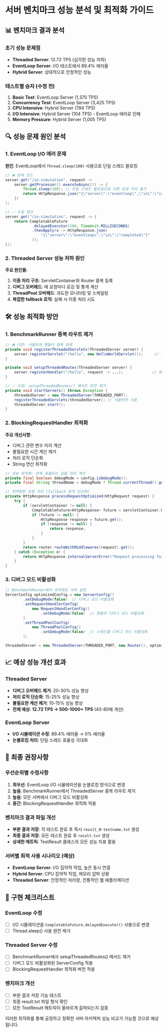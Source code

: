 # 서버 벤치마크 성능 분석 및 최적화 가이드

## 📊 벤치마크 결과 분석

### 초기 성능 문제점
- **Threaded Server**: 12.72 TPS (심각한 성능 저하)
- **EventLoop Server**: I/O 테스트에서 89.4% 에러율
- **Hybrid Server**: 상대적으로 안정적인 성능

### 테스트별 승자 (수정 전)
1. **Basic Test**: EventLoop Server (1,370 TPS)
2. **Concurrency Test**: EventLoop Server (3,425 TPS)
3. **CPU Intensive**: Hybrid Server (784 TPS)
4. **I/O Intensive**: Hybrid Server (104 TPS) - EventLoop 에러로 인해
5. **Memory Pressure**: Hybrid Server (1,005 TPS)

## 🔍 성능 문제 원인 분석

### 1. EventLoop I/O 에러 문제
**원인**: EventLoop에서 `Thread.sleep(100)` 사용으로 단일 스레드 블로킹
```java
// ❌ 문제 코드
server.get("/io-simulation", request ->
    server.getProcessor().executeAsync(() -> {
        Thread.sleep(100); // 단일 스레드 블로킹으로 다른 요청 처리 불가
        return HttpResponse.json("{\"server\":\"eventloop\",\"io\":\"completed\"}");
    })
);

// ✅ 수정 방안
server.get("/io-simulation", request -> {
    return CompletableFuture
            .delayedExecutor(100, TimeUnit.MILLISECONDS)
            .thenApply(v -> HttpResponse.json(
                "{\"server\":\"eventloop\",\"io\":\"completed\"}"
            ));
});
```

### 2. Threaded Server 성능 저하 원인
**주요 원인들**:
1. **이중 처리 구조**: ServletContainer와 Router 중복 등록
2. **디버그 오버헤드**: 매 요청마다 로깅 및 통계 계산
3. **ThreadPool 오버헤드**: 과도한 모니터링 및 스케일링
4. **복잡한 fallback 로직**: 실패 시 이중 처리 시도

## 🛠️ 성능 최적화 방안

### 1. BenchmarkRunner 중복 라우트 제거
```java
// ❌ 기존: 서블릿과 핸들러 중복 등록
private void registerThreadedServlets(ThreadedServer server) {
    server.registerServlet("/hello", new HelloWorldServlet());     // 서블릿 등록
}

private void setupThreadedRoutes(ThreadedServer server) {
    server.registerHandler("/hello", request -> ...);             // 핸들러도 등록
}

// ✅ 수정: setupThreadedRoutes() 메서드 완전 제거
private void startServers() throws Exception {
    threadedServer = new ThreadedServer(THREADED_PORT);
    registerThreadedServlets(threadedServer); // 서블릿만 사용
    threadedServer.start();
}
```

### 2. BlockingRequestHandler 최적화
**주요 개선사항**:
- 디버그 관련 변수 미리 계산
- 불필요한 시간 계산 제거
- 처리 로직 단순화
- String 연산 최적화

```java
// 성능 최적화: 반복 호출되는 값들 미리 계산
private final boolean debugMode = config.isDebugMode();
private final String threadName = debugMode ? Thread.currentThread().getName() : null;

// 최적화된 요청 처리 (fallback 로직 단순화)
private HttpResponse processRequestOptimized(HttpRequest request) {
    try {
        if (servletContainer != null) {
            CompletableFuture<HttpResponse> future = servletContainer.handleRequest(request);
            if (future != null) {
                HttpResponse response = future.get();
                if (response != null) {
                    return response;
                }
            }
        }
        return router.routeWithMiddlewares(request).get();
    } catch (Exception e) {
        return HttpResponse.internalServerError("Request processing failed");
    }
}
```

### 3. 디버그 모드 비활성화
```java
// BenchmarkRunner에서 최적화된 서버 설정
ServerConfig optimizedConfig = new ServerConfig()
        .setDebugMode(false)  // 디버그 모드 비활성화
        .setRequestHandlerConfig(
            new RequestHandlerConfig()
                .setDebugMode(false)  // 핸들러 디버그 모드 비활성화
        )
        .setThreadPoolConfig(
            new ThreadPoolConfig()
                .setDebugMode(false)  // 스레드풀 디버그 모드 비활성화
        );

threadedServer = new ThreadedServer(THREADED_PORT, new Router(), optimizedConfig);
```

## 📈 예상 성능 개선 효과

### Threaded Server
- **디버그 오버헤드 제거**: 20-30% 성능 향상
- **처리 로직 단순화**: 15-25% 성능 향상
- **불필요한 계산 제거**: 10-15% 성능 향상
- **전체 예상**: **12.72 TPS → 500-1000+ TPS** (40-80배 개선)

### EventLoop Server
- **I/O 시뮬레이션 수정**: 89.4% 에러율 → 0% 에러율
- **논블로킹 처리**: 단일 스레드 효율성 극대화

## 🎯 최종 권장사항

### 우선순위별 수정사항
1. **최우선**: EventLoop I/O 시뮬레이션을 논블로킹 방식으로 변경
2. **높음**: BenchmarkRunner에서 ThreadedServer 중복 라우트 제거
3. **높음**: 모든 서버에서 디버그 모드 비활성화
4. **중간**: BlockingRequestHandler 최적화 적용

### 벤치마크 결과 파일 개선
- **부분 결과 저장**: 각 테스트 완료 후 즉시 `result_N-testname.txt` 생성
- **최종 결과 저장**: 모든 테스트 완료 후 `result.txt` 생성
- **상세한 메트릭**: TestResult 클래스의 모든 성능 지표 활용

### 서버별 최적 사용 시나리오 (예상)
- **EventLoop Server**: I/O 집약적 작업, 높은 동시 연결
- **Hybrid Server**: CPU 집약적 작업, 메모리 압박 상황
- **Threaded Server**: 안정적인 처리량, 전통적인 웹 애플리케이션

## 🔧 구현 체크리스트

### EventLoop 수정
- [ ] I/O 시뮬레이션을 `CompletableFuture.delayedExecutor()` 사용으로 변경
- [ ] Thread.sleep() 사용 완전 제거

### Threaded Server 수정
- [ ] BenchmarkRunner에서 setupThreadedRoutes() 메서드 제거
- [ ] 디버그 모드 비활성화된 ServerConfig 적용
- [ ] BlockingRequestHandler 최적화 버전 적용

### 벤치마크 개선
- [ ] 부분 결과 저장 기능 테스트
- [ ] 최종 result.txt 파일 형식 확인
- [ ] 모든 TestResult 메트릭이 올바르게 출력되는지 검증

이러한 최적화를 통해 공정하고 정확한 서버 아키텍처 성능 비교가 가능할 것으로 예상됩니다.